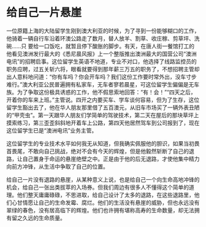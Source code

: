 # 给自己一片悬崖

一位原籍上海的大陆留学生刚到澳大利亚的时候，为了寻到一份能够糊口的工作，他骑着一辆自行车沿着环澳公路走了数月，替人放羊、割草、收庄稼、剪草坪、洗碗……只 要给一口饭吃，就暂且停下酸胀的脚步。有天，在唐人街一餐馆打工的他看见澳洲发行最大的《悉尼晨风报》上一个整版推出澳洲最大的国营公司“澳洲电讯”的招聘启事。这位留学生英语不地道，专业不对口，他选择了线路监控员的职务应聘，过五关斩六将，眼看就要得到那年薪三万五的职务了，不想招聘主管却出人意料地问道：“你有车吗？你会开车吗？我们这份工作要时常外出，没车寸步难行。”澳大利亚公民普遍拥有私家车，无车者寥若晨星，可这位留学生偏偏是无车族。为了争取这份极具诱惑的工作，他不假思索地回答：“有！会！”“四天之后，开着你的车来上班。”主管说。四开之内要买车、学车谈何容易，但为了生存，这位留学生豁出去了，他在华人朋友那里借了五百澳元，从旧车市场买了一辆外表丑陋的“甲壳虫”。第一天跟华人朋友们学简单的驾驶技术，第二天在屋后的那块草坪上摸索练习，第三歪歪斜斜地开着车上公路，第四天他居然驾车到公司报到了，现在这位留学生已是“澳洲电讯”业务主管。 

这位留学生的专业技术水平如何我无从知道，但我确实佩服他的胆识，如果当初畏首畏尾，不敢向自己挑战，绝对不会有今天的辉煌，但是他毅然斩断了自己的退路，让自己置身于命运的悬崖绝壁之中。正是由于他的后无退路，才使他集中精力向前方冲锋，从生活中争取了自己的位置。 

给自己一片没有退路的悬崖，从某种意义上说，也是给自己一个向生命高地冲锋的机会，给自己一张出类拔萃的入场券。但我们周边有很多人不懂得这个简单的道理。他们整天庸庸碌碌，不思进取，给自己设计了太多的退路，在这些退路里，他们心甘情愿让自己的生命发霉、腐烂。他们的生活没有悬崖的威胁，但也永远没有翠绿的春色，没有居高临下的辉煌。他们也许拥有堪称高寿的生命数量，却无法拥有留之久远的生命质量。
 